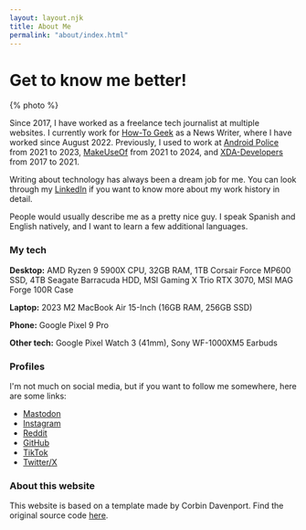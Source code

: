 ```yaml
---
layout: layout.njk
title: About Me
permalink: "about/index.html"
---
```


# Get to know me better!

{% photo %}

Since 2017, I have worked as a freelance tech journalist at multiple websites. I currently work for [How-To Geek](https://www.howtogeek.com/author/arolwright/) as a News Writer, where I have worked since August 2022. Previously, I used to work at [Android Police](https://androidpolice.com/author/arol-wright) from 2021 to 2023, [MakeUseOf](https://www.makeuseof.com/author/arol-wright) from 2021 to 2024, and [XDA-Developers](https://www.makeuseof.com/author/arol-wright) from 2017 to 2021. 

Writing about technology has always been a dream job for me. You can look through my [LinkedIn](https://www.linkedin.com/in/arolwright/) if you want to know more about my work history in detail.

People would usually describe me as a pretty nice guy. I speak Spanish and English natively, and I want to learn a few additional languages.

### My tech

**Desktop:** AMD Ryzen 9 5900X CPU, 32GB RAM, 1TB Corsair Force MP600 SSD, 4TB Seagate Barracuda HDD, MSI Gaming X Trio RTX 3070, MSI MAG Forge 100R Case

**Laptop:** 2023 M2 MacBook Air 15-Inch (16GB RAM, 256GB SSD)

**Phone:** Google Pixel 9 Pro

**Other tech:** Google Pixel Watch 3 (41mm), Sony WF-1000XM5 Earbuds

### Profiles

I'm not much on social media, but if you want to follow me somewhere, here are some links:

- [Mastodon](https://toot.community/@arol)
- [Instagram](https://www.instagram.com/arolwrightc)
- [Reddit](https://www.reddit.com/user/ArolWright/)
- [GitHub](https://github.com/ArolWright/)
- [TikTok](https://www.tiktok.com/@arolwright)
- [Twitter/X](https://twitter.com/arolwright)

### About this website

This website is based on a template made by Corbin Davenport. Find the original source code [here](https://github.com/corbindavenport/corbindavenport.github.io).
